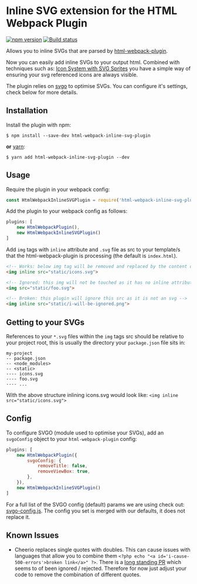 Inline SVG extension for the HTML Webpack Plugin
========================================
[![npm version](https://badge.fury.io/js/html-webpack-inline-svg-plugin.svg)](https://badge.fury.io/js/html-webpack-inline-svg-plugin) [![Build status](https://travis-ci.org/theGC/html-webpack-inline-svg-plugin.svg)](https://travis-ci.org/theGC/html-webpack-inline-svg-plugin)

Allows you to inline SVGs that are parsed by [html-webpack-plugin](https://github.com/ampedandwired/html-webpack-plugin).

Now you can easily add inline SVGs to your output html. Combined with techniques such as: [Icon System with SVG Sprites](https://css-tricks.com/svg-sprites-use-better-icon-fonts/) you have a simple way of ensuring your svg referenced icons are always visible.

The plugin relies on [svgo](https://github.com/svg/svgo) to optimise SVGs. You can configure it's settings, check below for more details.

Installation
------------
Install the plugin with npm:
```shell
$ npm install --save-dev html-webpack-inline-svg-plugin
```

**or** [yarn](https://yarnpkg.com/):
```shell
$ yarn add html-webpack-inline-svg-plugin --dev
```

Usage
-----------
Require the plugin in your webpack config:

```javascript
const HtmlWebpackInlineSVGPlugin = require('html-webpack-inline-svg-plugin');
```

Add the plugin to your webpack config as follows:

```javascript
plugins: [
    new HtmlWebpackPlugin(),
    new HtmlWebpackInlineSVGPlugin()
]
```

Add `img` tags with `inline` attribute and `.svg` file as src to your template/s that the html-webpack-plugin is processing (the default is `index.html`).

```html
<!-- Works: below img tag will be removed and replaced by the content of the svg in its src -->
<img inline src="static/icons.svg">

<!-- Ignored: this img will not be touched as it has no inline attribute -->
<img src="static/foo.svg">

<!-- Broken: this plugin will ignore this src as it is not an svg -->
<img inline src="static/i-will-be-ignored.png">
```

Getting to your SVGs
-----------

References to your `*.svg` files within the `img` tags src should be relative to your project root, this is usually the directory your `package.json` file sits in:

```
my-project
-- package.json
-- <node_modules>
-- <static>
---- icons.svg
---- foo.svg
---- ...
```

With the above structure inlining icons.svg would look like: `<img inline src="static/icons.svg">`

Config
-----------
To configure SVGO (module used to optimise your SVGs), add an `svgoConfig` object to your `html-webpack-plugin` config:

```javascript
plugins: [
    new HtmlWebpackPlugin({
        svgoConfig: {
            removeTitle: false,
            removeViewBox: true,
        },
    }),
    new HtmlWebpackInlineSVGPlugin()
]
```

For a full list of the SVGO config (default) params we are using check out: [svgo-config.js](svgo-config.js). The config you set is merged with our defaults, it does not replace it.

Known Issues
-----------

* Cheerio replaces single quotes with doubles. This can cause issues with languages that allow you to combine them `<?php echo "<a id='i-cause-500-errors'>broken link</a>" ?>`. There is a [long standing PR](https://github.com/cheeriojs/dom-serializer/pull/25) which seems to of been ignored / rejected. Therefore for now just adjust your code to remove the combination of different quotes.

